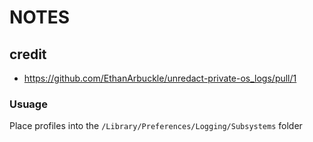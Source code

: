 # NOTES

## credit

- <https://github.com/EthanArbuckle/unredact-private-os_logs/pull/1>

### Usuage

Place profiles into the `/Library/Preferences/Logging/Subsystems` folder
